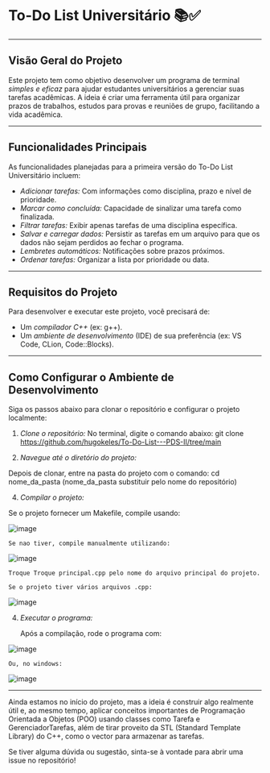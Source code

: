 # To-Do List Universitário 📚✅

---

## Visão Geral do Projeto

Este projeto tem como objetivo desenvolver um programa de terminal *simples e eficaz* para ajudar estudantes universitários a gerenciar suas tarefas acadêmicas. A ideia é criar uma ferramenta útil para organizar prazos de trabalhos, estudos para provas e reuniões de grupo, facilitando a vida acadêmica.

---

## Funcionalidades Principais

As funcionalidades planejadas para a primeira versão do To-Do List Universitário incluem:

* *Adicionar tarefas:* Com informações como disciplina, prazo e nível de prioridade.
* *Marcar como concluída:* Capacidade de sinalizar uma tarefa como finalizada.
* *Filtrar tarefas:* Exibir apenas tarefas de uma disciplina específica.
* *Salvar e carregar dados:* Persistir as tarefas em um arquivo para que os dados não sejam perdidos ao fechar o programa.
* *Lembretes automáticos:* Notificações sobre prazos próximos.
* *Ordenar tarefas:* Organizar a lista por prioridade ou data.

---

## Requisitos do Projeto

Para desenvolver e executar este projeto, você precisará de:

* Um *compilador C++* (ex: g++).
* Um *ambiente de desenvolvimento* (IDE) de sua preferência (ex: VS Code, CLion, Code::Blocks).

---

## Como Configurar o Ambiente de Desenvolvimento

Siga os passos abaixo para clonar o repositório e configurar o projeto localmente:

1.  *Clone o repositório:*
No terminal, digite o comando abaixo:
git clone https://github.com/hugokeles/To-Do-List---PDS-II/tree/main


2.  *Navegue até o diretório do projeto:*

Depois de clonar, entre na pasta do projeto com o comando:
cd nome_da_pasta
(nome_da_pasta substituir pelo nome do repositório)

4.  *Compilar o projeto:*
   
Se o projeto fornecer um Makefile, compile usando:
    
![image](https://github.com/user-attachments/assets/14725c1f-7474-4fa6-8e76-0f25c9205e83)

    Se nao tiver, compile manualmente utilizando:
    
![image](https://github.com/user-attachments/assets/33061d6a-86a8-48fb-bd83-529c37a43b98)

    Troque Troque principal.cpp pelo nome do arquivo principal do projeto.
    
    Se o projeto tiver vários arquivos .cpp:

![image](https://github.com/user-attachments/assets/a085b654-f830-495a-8bef-88575a906914)

4.  *Executar o programa:*

    Após a compilação, rode o programa com:
    
![image](https://github.com/user-attachments/assets/671d48b7-fb97-4d7f-9727-89a8c234d6da)

    Ou, no windows:
    
![image](https://github.com/user-attachments/assets/15ffe318-dfe4-4996-b752-1975ff1487e9)


---

Ainda estamos no início do projeto, mas a ideia é construir algo realmente útil e, ao mesmo tempo, aplicar conceitos importantes de Programação Orientada a Objetos (POO) usando classes como Tarefa e GerenciadorTarefas, além de tirar proveito da STL (Standard Template Library) do C++, como o vector para armazenar as tarefas.

Se tiver alguma dúvida ou sugestão, sinta-se à vontade para abrir uma issue no repositório!
